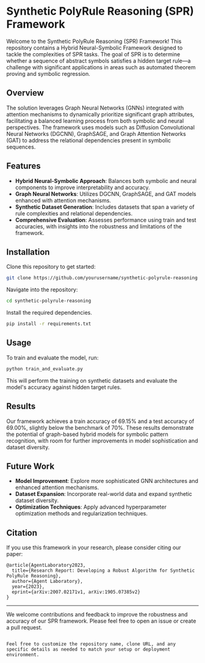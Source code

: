 
# Synthetic PolyRule Reasoning (SPR) Framework

Welcome to the Synthetic PolyRule Reasoning (SPR) Framework! This repository contains a Hybrid Neural-Symbolic Framework designed to tackle the complexities of SPR tasks. The goal of SPR is to determine whether a sequence of abstract symbols satisfies a hidden target rule—a challenge with significant applications in areas such as automated theorem proving and symbolic regression.

## Overview

The solution leverages Graph Neural Networks (GNNs) integrated with attention mechanisms to dynamically prioritize significant graph attributes, facilitating a balanced learning process from both symbolic and neural perspectives. The framework uses models such as Diffusion Convolutional Neural Networks (DGCNN), GraphSAGE, and Graph Attention Networks (GAT) to address the relational dependencies present in symbolic sequences.

## Features

- **Hybrid Neural-Symbolic Approach**: Balances both symbolic and neural components to improve interpretability and accuracy.
- **Graph Neural Networks**: Utilizes DGCNN, GraphSAGE, and GAT models enhanced with attention mechanisms.
- **Synthetic Dataset Generation**: Includes datasets that span a variety of rule complexities and relational dependencies.
- **Comprehensive Evaluation**: Assesses performance using train and test accuracies, with insights into the robustness and limitations of the framework.

## Installation

Clone this repository to get started:
```bash
git clone https://github.com/yourusername/synthetic-polyrule-reasoning.git
```

Navigate into the repository:
```bash
cd synthetic-polyrule-reasoning
```

Install the required dependencies.
```bash
pip install -r requirements.txt
```

## Usage

To train and evaluate the model, run:

```bash
python train_and_evaluate.py
```

This will perform the training on synthetic datasets and evaluate the model's accuracy against hidden target rules.

## Results

Our framework achieves a train accuracy of 69.15% and a test accuracy of 69.00%, slightly below the benchmark of 70%. These results demonstrate the potential of graph-based hybrid models for symbolic pattern recognition, with room for further improvements in model sophistication and dataset diversity.

## Future Work

- **Model Improvement**: Explore more sophisticated GNN architectures and enhanced attention mechanisms.
- **Dataset Expansion**: Incorporate real-world data and expand synthetic dataset diversity.
- **Optimization Techniques**: Apply advanced hyperparameter optimization methods and regularization techniques.

## Citation

If you use this framework in your research, please consider citing our paper:

```
@article{AgentLaboratory2023,
  title={Research Report: Developing a Robust Algorithm for Synthetic PolyRule Reasoning},
  author={Agent Laboratory},
  year={2023},
  eprint={arXiv:2007.02171v1, arXiv:1905.07385v2}
}
```

---

We welcome contributions and feedback to improve the robustness and accuracy of our SPR framework. Please feel free to open an issue or create a pull request.

```

Feel free to customize the repository name, clone URL, and any specific details as needed to match your setup or deployment environment.
```